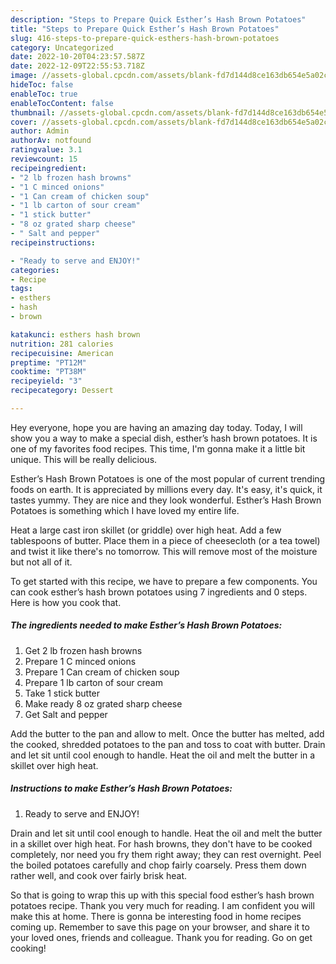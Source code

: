 ```yaml
---
description: "Steps to Prepare Quick Esther’s Hash Brown Potatoes"
title: "Steps to Prepare Quick Esther’s Hash Brown Potatoes"
slug: 416-steps-to-prepare-quick-esthers-hash-brown-potatoes
category: Uncategorized
date: 2022-10-20T04:23:57.587Z
date: 2022-12-09T22:55:53.718Z
image: //assets-global.cpcdn.com/assets/blank-fd7d144d8ce163db654e5a02c40b08a2775adb7897d16e4062681dc7e1b2800f.png
hideToc: false
enableToc: true
enableTocContent: false
thumbnail: //assets-global.cpcdn.com/assets/blank-fd7d144d8ce163db654e5a02c40b08a2775adb7897d16e4062681dc7e1b2800f.png
cover: //assets-global.cpcdn.com/assets/blank-fd7d144d8ce163db654e5a02c40b08a2775adb7897d16e4062681dc7e1b2800f.png
author: Admin
authorAv: notfound
ratingvalue: 3.1
reviewcount: 15
recipeingredient:
- "2 lb frozen hash browns"
- "1 C minced onions"
- "1 Can cream of chicken soup"
- "1 lb carton of sour cream"
- "1 stick butter"
- "8 oz grated sharp cheese"
- " Salt and pepper"
recipeinstructions:

- "Ready to serve and ENJOY!"
categories:
- Recipe
tags:
- esthers
- hash
- brown

katakunci: esthers hash brown 
nutrition: 281 calories
recipecuisine: American
preptime: "PT12M"
cooktime: "PT38M"
recipeyield: "3"
recipecategory: Dessert

---
```



Hey everyone, hope you are having an amazing day today. Today, I will show you a way to make a special dish, esther’s hash brown potatoes. It is one of my favorites food recipes. This time, I'm gonna make it a little bit unique. This will be really delicious.

Esther’s Hash Brown Potatoes is one of the most popular of current trending foods on earth. It is appreciated by millions every day. It's easy, it's quick, it tastes yummy. They are nice and they look wonderful. Esther’s Hash Brown Potatoes is something which I have loved my entire life.

Heat a large cast iron skillet (or griddle) over high heat. Add a few tablespoons of butter. Place them in a piece of cheesecloth (or a tea towel) and twist it like there&#39;s no tomorrow. This will remove most of the moisture but not all of it.


To get started with this recipe, we have to prepare a few components. You can cook esther’s hash brown potatoes using 7 ingredients and 0 steps. Here is how you cook that.

<!--inarticleads1-->

##### The ingredients needed to make Esther’s Hash Brown Potatoes:

1. Get 2 lb frozen hash browns
1. Prepare 1 C minced onions
1. Prepare 1 Can cream of chicken soup
1. Prepare 1 lb carton of sour cream
1. Take 1 stick butter
1. Make ready 8 oz grated sharp cheese
1. Get  Salt and pepper


Add the butter to the pan and allow to melt. Once the butter has melted, add the cooked, shredded potatoes to the pan and toss to coat with butter. Drain and let sit until cool enough to handle. Heat the oil and melt the butter in a skillet over high heat. 

<!--inarticleads2-->

##### Instructions to make Esther’s Hash Brown Potatoes:


1. Ready to serve and ENJOY!

Drain and let sit until cool enough to handle. Heat the oil and melt the butter in a skillet over high heat. For hash browns, they don&#39;t have to be cooked completely, nor need you fry them right away; they can rest overnight. Peel the boiled potatoes carefully and chop fairly coarsely. Press them down rather well, and cook over fairly brisk heat. 

So that is going to wrap this up with this special food esther’s hash brown potatoes recipe. Thank you very much for reading. I am confident you will make this at home. There is gonna be interesting food in home recipes coming up. Remember to save this page on your browser, and share it to your loved ones, friends and colleague. Thank you for reading. Go on get cooking!
